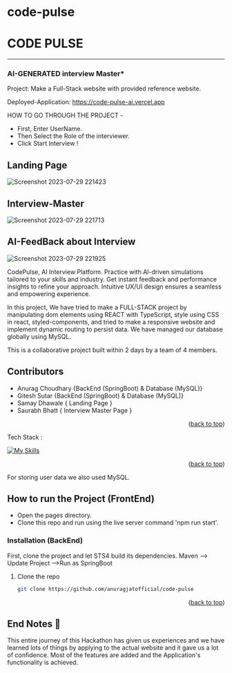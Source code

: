 # code-pulse

# CODE PULSE

-----
###  AI-GENERATED interview Master* 

Project: Make a Full-Stack website with provided reference website.

Deployed-Application: https://code-pulse-ai.vercel.app

HOW TO GO THROUGH THE PROJECT -
- First, Enter UserName.
- Then Select the Role of the interviewer.
- Click Start Interview !

## Landing Page 

![Screenshot 2023-07-29 221423](https://github.com/anuragjatofficial/code-pulse/assets/121215502/f714844a-0112-4a76-83c1-4dbb373c7b78)


## Interview-Master

![Screenshot 2023-07-29 221713](https://github.com/anuragjatofficial/code-pulse/assets/121215502/eec8e0d3-05e2-4ce6-921b-fe010017af20)


## AI-FeedBack about Interview

![Screenshot 2023-07-29 221925](https://github.com/anuragjatofficial/code-pulse/assets/121215502/4b6f029e-832f-45b5-8cc1-d2aa94331feb)


CodePulse, AI Interview Platform. Practice with AI-driven simulations tailored to your skills and industry. Get instant feedback and performance insights to refine your approach. Intuitive UX/UI design ensures a seamless and empowering experience.

In this project, We have tried to make a FULL-STACK project by manipulating dom elements using REACT with TypeScript, style using CSS in react, styled-components, and tried to make a responsive website and implement dynamic routing to persist data. We have managed our database globally using MySQL. 

This is a collaborative project built within 2 days by a team of 4 members.


 ## Contributors <br/>
 - Anurag Choudhary {BackEnd (SpringBoot) & Database (MySQL)}<br/>
 - Gitesh Sutar {BackEnd (SpringBoot) & Database (MySQL)}<br/>
 - Samay Dhawale { Landing Page }<br/>
 - Saurabh Bhatt { Interview Master Page }<br/>
 
 <p align="right">(<a href="#readme-top">back to top</a>)</p>


Tech Stack :

[![My Skills](https://skillicons.dev/icons?i=java,spring,maven,mysql,github,postman,hibernate,react,typescript,css,vscode&theme=light)](https://skillicons.dev)
<p align="right">(<a href="#readme-top">back to top</a>)</p>

For storing user data we also used MySQL.

## How to run the Project (FrontEnd)
* Open the pages directory.
* Clone this repo and run using the live server command 'npm run start'.

### Installation (BackEnd)

First, clone the project and let STS4 build its dependencies. Maven --> Update Project -->Run as SpringBoot

1. Clone the repo
   ```sh
   git clone https://github.com/anuragjatofficial/code-pulse
   ```


<p align="right">(<a href="#readme-top">back to top</a>)</p>

## End Notes 📑
This entire journey of this Hackathon has given us experiences and we have learned lots of things by applying to the actual website and it gave us a lot of confidence. Most of the features are added and the Application's functionality is achieved.
